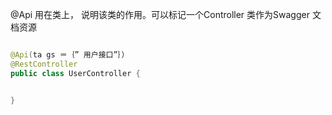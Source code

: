 
@Api 用在类上， 说明该类的作用。可以标记一个Controller 类作为Swagger 文档资源

```java

@Api(ta gs ＝｛” 用户接口”｝）
@RestController
public class UserController {


}

```
